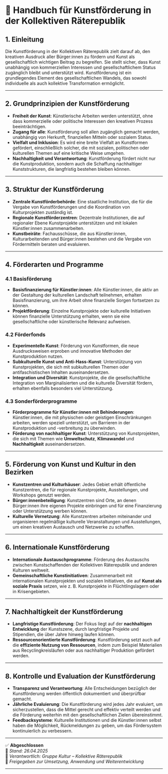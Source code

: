 # 🎨 Handbuch für Kunstförderung in der Kollektiven Räterepublik

## 1. Einleitung

Die Kunstförderung in der Kollektiven Räterepublik zielt darauf ab, den kreativen Ausdruck aller Bürger:innen zu fördern und Kunst als gesellschaftlich wichtigen Beitrag zu begreifen. Sie stellt sicher, dass Kunst unabhängig von kommerziellen Interessen und gesellschaftlichem Status zugänglich bleibt und unterstützt wird. Kunstförderung ist ein grundlegendes Element des gesellschaftlichen Wandels, das sowohl individuelle als auch kollektive Transformation ermöglicht.

---

## 2. Grundprinzipien der Kunstförderung

- **Freiheit der Kunst**: Künstlerische Arbeiten werden unterstützt, ohne dass kommerzielle oder politische Interessen den kreativen Prozess beeinträchtigen.
- **Zugang für alle**: Kunstförderung soll allen zugänglich gemacht werden, unabhängig von Herkunft, finanziellen Mitteln oder sozialem Status.
- **Vielfalt und Inklusion**: Es wird eine breite Vielfalt an Kunstformen gefördert, einschließlich solcher, die mit sozialen, politischen oder kulturellen Themen auf eine kritische Weise umgehen.
- **Nachhaltigkeit und Verantwortung**: Kunstförderung fördert nicht nur die Kunstproduktion, sondern auch die Schaffung nachhaltiger Kunststrukturen, die langfristig bestehen bleiben können.

---

## 3. Struktur der Kunstförderung

- **Zentrale Kunstförderbehörde**: Eine staatliche Institution, die für die Vergabe von Kunstförderungen und die Koordination von Kulturprojekten zuständig ist.
- **Regionale Kunstförderzentren**: Dezentrale Institutionen, die auf regionaler Ebene Kunstprojekte unterstützen und mit lokalen Künstler:innen zusammenarbeiten.
- **Kunstbeiräte**: Fachausschüsse, die aus Künstler:innen, Kulturarbeitenden und Bürger:innen bestehen und die Vergabe von Fördermitteln beraten und evaluieren.

---

## 4. Förderarten und Programme

### 4.1 Basisförderung

- **Basisfinanzierung für Künstler:innen**: Alle Künstler:innen, die aktiv an der Gestaltung der kulturellen Landschaft teilnehmen, erhalten Basisfinanzierung, um ihre Arbeit ohne finanzielle Sorgen fortsetzen zu können.
- **Projektförderung**: Einzelne Kunstprojekte oder kulturelle Initiativen können finanzielle Unterstützung erhalten, wenn sie eine gesellschaftliche oder künstlerische Relevanz aufweisen.

### 4.2 Förderfonds

- **Experimentelle Kunst**: Förderung von Kunstformen, die neue Ausdrucksweisen erproben und innovative Methoden der Kunstproduktion nutzen.
- **Subkulturelle Kunst und Anti-Hass-Kunst**: Unterstützung von Kunstprojekten, die sich mit subkulturellen Themen oder antifaschistischen Inhalten auseinandersetzen.
- **Integration und Diversität**: Kunstprojekte, die die gesellschaftliche Integration von Marginalisierten und die kulturelle Diversität fördern, erhalten ebenfalls besonders viel Unterstützung.
  
### 4.3 Sonderförderprogramme

- **Förderprogramme für Künstler:innen mit Behinderungen**: Künstler:innen, die mit physischen oder geistigen Einschränkungen arbeiten, werden speziell unterstützt, um Barrieren in der Kunstproduktion und -verbreitung zu überwinden.
- **Förderung von nachhaltiger Kunst**: Unterstützung von Kunstprojekten, die sich mit Themen wie **Umweltschutz**, **Klimawandel** und **Nachhaltigkeit** auseinandersetzen.

---

## 5. Förderung von Kunst und Kultur in den Bezirken

- **Kunstzentren und Kulturhäuser**: Jedes Gebiet erhält öffentliche Kunstzentren, die für regionale Kunstprojekte, Ausstellungen, und Workshops genutzt werden.
- **Bürger:innenbeteiligung**: Kunstzentren sind Orte, an denen Bürger:innen ihre eigenen Projekte einbringen und für eine Finanzierung oder Unterstützung werben können.
- **Kulturelle Vernetzung**: Alle Kunstzentren arbeiten miteinander und organisieren regelmäßige kulturelle Veranstaltungen und Ausstellungen, um einen kreativen Austausch und Netzwerke zu schaffen.

---

## 6. Internationale Kunstförderung

- **Internationale Austauschprogramme**: Förderung des Austauschs zwischen Kunstschaffenden der Kollektiven Räterepublik und anderen Kulturen weltweit.
- **Gemeinschaftliche Kunstinitiativen**: Zusammenarbeit mit internationalen Kunstprojekten und sozialen Initiativen, die auf **Kunst als soziale Praxis** setzen, wie z. B. Kunstprojekte in Flüchtlingslagern oder in Krisengebieten.

---

## 7. Nachhaltigkeit der Kunstförderung

- **Langfristige Kunstförderung**: Der Fokus liegt auf der **nachhaltigen Entwicklung** der Kunstszene, durch langfristige Projekte und Stipendien, die über Jahre hinweg laufen können.
- **Ressourcenorientierte Kunstförderung**: Kunstförderung setzt auch auf die **effiziente Nutzung von Ressourcen**, indem zum Beispiel Materialien aus Recyclingkreisläufen oder aus nachhaltiger Produktion gefördert werden.

---

## 8. Kontrolle und Evaluation der Kunstförderung

- **Transparenz und Verantwortung**: Alle Entscheidungen bezüglich der Kunstförderung werden öffentlich dokumentiert und überprüfbar gemacht.
- **Jährliche Evaluierung**: Die Kunstförderung wird jedes Jahr evaluiert, um sicherzustellen, dass die Mittel gerecht und effektiv verteilt werden und die Förderung weiterhin mit den gesellschaftlichen Zielen übereinstimmt.
- **Feedbacksysteme**: Kulturelle Institutionen und die Künstler:innen selbst haben die Möglichkeit, Rückmeldungen zu geben, um das Fördersystem kontinuierlich zu verbessern.

---

✅ **Abgeschlossen**  
📅 *Stand: 26.04.2025*  
🏩 *Verantwortlich: Gruppe Kultur – Kollektive Räterepublik*  
🔐 *Freigegeben zur Umsetzung, Anwendung und Weiterentwicklung*

---
<!--
Autor: Fabio Weidner
Version: 1.0
Sektion: Kultur
Veröffentlichung: April 2025
-->

